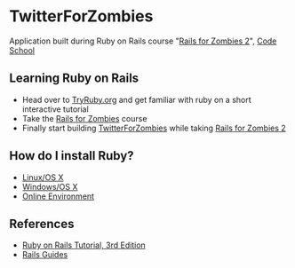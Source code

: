 # TwitterForZombies
Application built during Ruby on Rails course "[Rails for Zombies 2](http://railsforzombiestwo.codeschool.com/)", [Code School](http://codeschool.com/)

## Learning Ruby on Rails
* Head over to [TryRuby.org](http://tryruby.org) and get familiar with ruby on a short interactive tutorial
* Take the [Rails for Zombies](http://railsforzombies.org/) course
* Finally start building [TwitterForZombies](https://github.com/gbrunow/TwitterForZombies/) while taking [Rails for Zombies 2](http://railsforzombiestwo.codeschool.com/)

## How do I install Ruby?
* [Linux/OS X](https://gorails.com/setup/osx/10.10-yosemite)
* [Windows/OS X](http://railsinstaller.org/)
* [Online Environment](https://c9.io/web/sign-up/free)

## References
* [Ruby on Rails Tutorial, 3rd Edition](https://www.softcover.io/email-capture/28fdb94f/ruby_on_rails_tutorial_3rd_edition)
* [Rails Guides](http://guides.rubyonrails.org)
